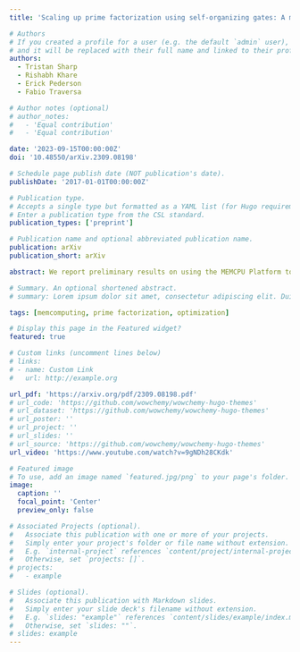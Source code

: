 ```yaml
---
title: 'Scaling up prime factorization using self-organizing gates: A memcomputing approach'

# Authors
# If you created a profile for a user (e.g. the default `admin` user), write the username (folder name) here
# and it will be replaced with their full name and linked to their profile.
authors:
  - Tristan Sharp
  - Rishabh Khare
  - Erick Pederson
  - Fabio Traversa

# Author notes (optional)
# author_notes:
#   - 'Equal contribution'
#   - 'Equal contribution'

date: '2023-09-15T00:00:00Z'
doi: '10.48550/arXiv.2309.08198'

# Schedule page publish date (NOT publication's date).
publishDate: '2017-01-01T00:00:00Z'

# Publication type.
# Accepts a single type but formatted as a YAML list (for Hugo requirements).
# Enter a publication type from the CSL standard.
publication_types: ['preprint']

# Publication name and optional abbreviated publication name.
publication: arXiv
publication_short: arXiv

abstract: We report preliminary results on using the MEMCPU Platform to compute the prime factorization of large biprimes. The first approach, the direct model, directly returns the factors of a given biprime. The second approach, the congruence model, returns smooth congruences to address the bottleneck of standard sieve methods. The models have size-dependent structure, and the MEMCPU Platform requires structure-dependent tuning for optimal performance. Therefore, for both models, we tuned the platform on sample problems up to a given size according to available resources. Then we generated RSA-like benchmark biprimes to perform rigorous scaling analysis. The MEMCPU timings over the tuned range followed low degree polynomials in the number of bits, markedly different than other tested methods including general number field sieve. MEMCPU's congruence model was the most promising, which was scaled up to 300-bit factorization problems while following a 2nd degree polynomial fit. We also discuss the approach to tuning the MEMCPU Platform for problems beyond the reach of today's most advanced methods. Finally, basic analysis of the acceleration expected from an ASIC implementation is provided and suggests the possibility of real time factorization of large biprimes.

# Summary. An optional shortened abstract.
# summary: Lorem ipsum dolor sit amet, consectetur adipiscing elit. Duis posuere tellus ac convallis placerat. Proin tincidunt magna sed ex sollicitudin condimentum.

tags: [memcomputing, prime factorization, optimization]

# Display this page in the Featured widget?
featured: true

# Custom links (uncomment lines below)
# links:
# - name: Custom Link
#   url: http://example.org

url_pdf: 'https://arxiv.org/pdf/2309.08198.pdf'
# url_code: 'https://github.com/wowchemy/wowchemy-hugo-themes'
# url_dataset: 'https://github.com/wowchemy/wowchemy-hugo-themes'
# url_poster: ''
# url_project: ''
# url_slides: ''
# url_source: 'https://github.com/wowchemy/wowchemy-hugo-themes'
url_video: 'https://www.youtube.com/watch?v=9gNDh28CKdk'

# Featured image
# To use, add an image named `featured.jpg/png` to your page's folder.
image:
  caption: ''
  focal_point: 'Center'
  preview_only: false

# Associated Projects (optional).
#   Associate this publication with one or more of your projects.
#   Simply enter your project's folder or file name without extension.
#   E.g. `internal-project` references `content/project/internal-project/index.md`.
#   Otherwise, set `projects: []`.
# projects:
#   - example

# Slides (optional).
#   Associate this publication with Markdown slides.
#   Simply enter your slide deck's filename without extension.
#   E.g. `slides: "example"` references `content/slides/example/index.md`.
#   Otherwise, set `slides: ""`.
# slides: example
---
```

<!-- 
{{% callout note %}}
Click the _Cite_ button above to demo the feature to enable visitors to import publication metadata into their reference management software.
{{% /callout %}}

{{% callout note %}}
Create your slides in Markdown - click the _Slides_ button to check out the example.
{{% /callout %}}

Add the publication's **full text** or **supplementary notes** here. You can use rich formatting such as including [code, math, and images](https://wowchemy.com/docs/content/writing-markdown-latex/). -->
